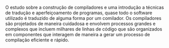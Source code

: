 O estudo sobre a construção de compiladores e uma introdução a técnicas de tradução e aperfeiçoamento de programas, quase todo o software utilizado é traduzido de alguma forma por um comilador. Os compiladores são projetados de maneira cuidadosa e envolvem processos grandes e complexos que incluem milhares de linhas de código que são organizados em componentes que interagem de maneira a gerar um processo de compilação eficiente e rápido. 